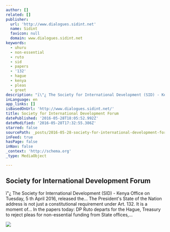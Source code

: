 ```yaml
---
author: []
related: []
publisher:
  url: 'http://www.dialogues.sidint.net'
  name: Sidint
  favicon: null
  domain: www.dialogues.sidint.net
keywords:
  - uhuru
  - non-essential
  - ruto
  - sid
  - papers
  - '132'
  - hague
  - kenya
  - pleas
  - greet
description: "ï\"¿ The Society for International Development (SID) - Kenya Office on Tuesday, 5 th April 2016, released the... The President's State of the Nation address is not just a constitutional requirement under Art. 132. It is a moment of... In the papers today: DP Ruto departs for the Hague, Treasury to reject pleas for non-essential funding from State offices,..."
inLanguage: en
app_links: []
isBasedOnUrl: 'http://www.dialogues.sidint.net/'
title: Society for International Development Forum
datePublished: '2016-05-28T18:05:52.992Z'
dateModified: '2016-05-28T17:32:55.386Z'
starred: false
sourcePath: _posts/2016-05-28-society-for-international-development-forum.md
inFeed: true
hasPage: false
inNav: false
_context: 'http://schema.org'
_type: MediaObject

---
```

<article style=""><h1>Society for International Development Forum</h1><p>ï"¿ The Society for International Development (SID) - Kenya Office on Tuesday, 5 th April 2016, released the... The President's State of the Nation address is not just a constitutional requirement under Art. 132. It is a moment of... In the papers today: DP Ruto departs for the Hague, Treasury to reject pleas for non-essential funding from State offices,...</p><img src="http://www.dialogues.sidint.net/photo/1453364308Mjadala%20VII%20v22112015.jpg" /></article>